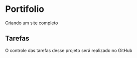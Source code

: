 # Portifolio
Criando um site completo

## Tarefas
O controle das tarefas desse projeto será realizado no GitHub
